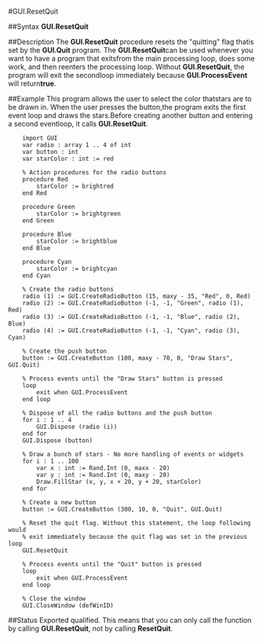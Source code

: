 
#GUI.ResetQuit

##Syntax
**GUI.ResetQuit**



##Description
The **GUI.ResetQuit** procedure resets the "quitting" flag thatis set by the **GUI.Quit** program. The **GUI.ResetQuit**can be used whenever you want to have a program that exitsfrom the main processing loop, does some work, and then reenters the processing loop.
Without **GUI.ResetQuit**, the program will exit the secondloop immediately because **GUI.ProcessEvent** will return**true**.



##Example
This program allows the user to select the color thatstars are to be drawn in.  When the user presses the button,the program exits the first event loop and draws the stars.Before creating another button and entering a second eventloop, it calls **GUI.ResetQuit**.



        import GUI
        var radio : array 1 .. 4 of int
        var button : int
        var starColor : int := red

        % Action procedures for the radio buttons
        procedure Red
            starColor := brightred
        end Red

        procedure Green
            starColor := brightgreen
        end Green

        procedure Blue
            starColor := brightblue
        end Blue

        procedure Cyan
            starColor := brightcyan
        end Cyan

        % Create the radio buttons
        radio (1) := GUI.CreateRadioButton (15, maxy - 35, "Red", 0, Red)
        radio (2) := GUI.CreateRadioButton (-1, -1, "Green", radio (1), Red)
        radio (3) := GUI.CreateRadioButton (-1, -1, "Blue", radio (2), Blue)
        radio (4) := GUI.CreateRadioButton (-1, -1, "Cyan", radio (3), Cyan)

        % Create the push button
        button := GUI.CreateButton (100, maxy - 70, 0, "Draw Stars", GUI.Quit)

        % Process events until the "Draw Stars" button is pressed
        loop
            exit when GUI.ProcessEvent
        end loop

        % Dispose of all the radio buttons and the push button
        for i : 1 .. 4
            GUI.Dispose (radio (i))
        end for
        GUI.Dispose (button)

        % Draw a bunch of stars - No more handling of events or widgets
        for i : 1 .. 100
            var x : int := Rand.Int (0, maxx - 20)
            var y : int := Rand.Int (0, maxy - 20)
            Draw.FillStar (x, y, x + 20, y + 20, starColor)
        end for

        % Create a new button
        button := GUI.CreateButton (300, 10, 0, "Quit", GUI.Quit)

        % Reset the quit flag. Without this statement, the loop following would
        % exit immediately because the quit flag was set in the previous loop
        GUI.ResetQuit

        % Process events until the "Quit" button is pressed
        loop
            exit when GUI.ProcessEvent
        end loop

        % Close the window
        GUI.CloseWindow (defWinID)
##Status
Exported qualified.
This means that you can only call the function by calling **GUI.ResetQuit**, not by calling **ResetQuit**.


